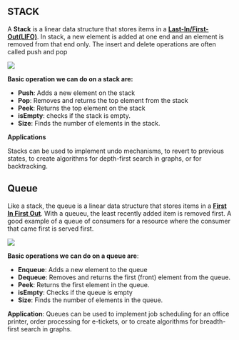 ## STACK 

A **Stack** is a linear data structure that stores items in a [**Last-In/First-Out(LIFO)**](https://www.geeksforgeeks.org/lifo-last-in-first-out-approach-in-programming/). In stack, a new element is added at one end and an element is removed from that end only. The insert and delete operations are often called push and pop 

![](https://media.geeksforgeeks.org/wp-content/cdn-uploads/gq/2013/03/stack.png)

**Basic operation we can do on a stack are:**
* **Push**: Adds a new element on the stack
* **Pop**: Removes and returns the top element from the stack
* **Peek**: Returns the top element on the stack
* **isEmpty**: checks if the stack is empty.
* **Size**: Finds the number of elements in the stack.
  
**Applications**

Stacks can be used to implement undo mechanisms, to revert to previous states, to create algorithms for depth-first search in graphs, or for backtracking.


## Queue

Like a stack, the queue is a linear data structure that stores items in a [**First In First Out**](https://www.geeksforgeeks.org/fifo-first-in-first-out-approach-in-programming/). With a queueu, the least recently added item is removed first. A good example of a queue of consumers for a resource where the consumer that came first is served first.

![](https://media.geeksforgeeks.org/wp-content/cdn-uploads/gq/2014/02/Queue.png)

**Basic operations we can do on a queue are**:
* **Enqueue**: Adds a new element to the queue
* **Dequeue**: Removes and returns the first (front) element from the queue.
* **Peek**: Returns the first element in the queue.
* **isEmpty**: Checks if the queue is empty
* **Size**: Finds the number of elements in the queue.

**Application**:
Queues can be used to implement job scheduling for an office printer, order processing for e-tickets, or to create algorithms for breadth-first search in graphs.
